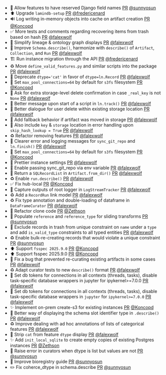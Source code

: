 - 🚸 Allow features to have reserved Django field names [PR](https://github.com/laminlabs/lamindb/pull/3209) [@sunnyosun](https://github.com/sunnyosun)
- ⬆️ Upgrade `lamindb-setup` [PR](https://github.com/laminlabs/lamindb/pull/3214) [@fredericenard](https://github.com/fredericenard)
- 🔊 Log writing in-memory objects into cache on artifact creation [PR](https://github.com/laminlabs/lamindb/pull/3220) [@Koncopd](https://github.com/Koncopd)
- ✅  More tests and comments regarding recovering items from trash based on hash [PR](https://github.com/laminlabs/lamindb/pull/3219) [@falexwolf](https://github.com/falexwolf)
- 💄 Simplify lineage & ontology graph displays [PR](https://github.com/laminlabs/lamindb/pull/3215) [@falexwolf](https://github.com/falexwolf)
- 🚸 Improve `Schema.describe()`, harmonize with `describe()` of `Artifact`, `Collection`, and `Run` [PR](https://github.com/laminlabs/lamindb/pull/3213) [@falexwolf](https://github.com/falexwolf)
- 🏗️ Run instance migration through the API [PR](https://github.com/laminlabs/lamindb-setup/pull/1161) [@fredericenard](https://github.com/fredericenard)
- ♻️ Move `define_valid_features.py` and similar scripts into the package [PR](https://github.com/laminlabs/lamindb/pull/3211) [@falexwolf](https://github.com/falexwolf)
- 🚚 Deprecate `dtype='cat'` in favor of `dtype=ln.Record` [PR](https://github.com/laminlabs/lamindb/pull/3208) [@falexwolf](https://github.com/falexwolf)
- 🔧 Set `max_pool_connections=64` by default for `s3fs` filesystem [PR](https://github.com/laminlabs/lamindb/pull/3210) [@Koncopd](https://github.com/Koncopd)
- 🚸 Ask for extra storage-level delete confirmation in case `_real_key` is not `None` [PR](https://github.com/laminlabs/lamindb/pull/3207) [@falexwolf](https://github.com/falexwolf)
- 🚸 Better message upon start of a script in `ln.track()` [PR](https://github.com/laminlabs/lamindb/pull/3206) [@falexwolf](https://github.com/falexwolf)
- 🚸 Better dialogue for user delete within existing storage location [PR](https://github.com/laminlabs/lamindb/pull/3205) [@falexwolf](https://github.com/falexwolf)
- 🚸 Add fallback behavior if artifact was moved in storage [PR](https://github.com/laminlabs/lamindb/pull/3204) [@falexwolf](https://github.com/falexwolf)
- 🐛 Also include `key` & `storage` location in error handling upon `skip_hash_lookup = True` [PR](https://github.com/laminlabs/lamindb/pull/3203) [@falexwolf](https://github.com/falexwolf)
- ♻️ Refactor removing features [PR](https://github.com/laminlabs/lamindb/pull/3202) [@falexwolf](https://github.com/falexwolf)
- 🚸 Clearer error and logging messages for `sync_git_repo` and `ln.finish()` [PR](https://github.com/laminlabs/lamindb/pull/3200) [@falexwolf](https://github.com/falexwolf)
- 🔧 Set `max_pool_connections=64` by default for `s3fs` filesystem [PR](https://github.com/laminlabs/lamindb-setup/pull/1146) [@Koncopd](https://github.com/Koncopd)
- 🚸 Prettier instance settings [PR](https://github.com/laminlabs/lamindb-setup/pull/1175) [@falexwolf](https://github.com/falexwolf)
- 🚸 Enable passing sync_git_repo via env variable [PR](https://github.com/laminlabs/lamindb/pull/3199) [@falexwolf](https://github.com/falexwolf)
- 🚸 Return a `SQLRecordList` in `Artifact.from_dir()` [PR](https://github.com/laminlabs/lamindb/pull/3198) [@falexwolf](https://github.com/falexwolf)
- ♻️ Enable `run.describe()` [PR](https://github.com/laminlabs/lamindb/pull/3197) [@falexwolf](https://github.com/falexwolf)
- ✅ Fix hub-local [PR](https://github.com/laminlabs/lamindb-setup/pull/1174) [@Koncopd](https://github.com/Koncopd)
- 🐛 Capture outputs of root logger in `LogStreamTracker` [PR](https://github.com/laminlabs/lamindb/pull/3196) [@falexwolf](https://github.com/falexwolf)
- ♻️ Add a `RecordRun` link model [PR](https://github.com/laminlabs/lamindb/pull/3195) [@falexwolf](https://github.com/falexwolf)
- ♻️ Fix type annotation and double-loading of dataframe in `DataFrameCurator` [PR](https://github.com/laminlabs/lamindb/pull/3194) [@falexwolf](https://github.com/falexwolf)
- 🎨 Refactor clone code [PR](https://github.com/laminlabs/lamindb-setup/pull/1173) [@Zethson](https://github.com/Zethson)
- 🚸 Populate `reference` and `reference_type` for sliding transforms [PR](https://github.com/laminlabs/lamindb/pull/3193) [@sunnyosun](https://github.com/sunnyosun)
- 🐛 Exclude records in trash from unique constraint on `name` under a `type` and add `is_valid_type` constraints to all typed entities  [PR](https://github.com/laminlabs/lamindb/pull/3191) [@falexwolf](https://github.com/falexwolf)
- ♻️ Enable bulk-re-creating records that would violate a unique constraint [PR](https://github.com/laminlabs/lamindb/pull/3189) [@sunnyosun](https://github.com/sunnyosun)
- ⬆️ Support `fsspec 2025.9.0` [PR](https://github.com/laminlabs/lamindb/pull/3192) [@Koncopd](https://github.com/Koncopd)
- ⬆️ Support fsspec 2025.9.0 [PR](https://github.com/laminlabs/lamindb-setup/pull/1172) [@Koncopd](https://github.com/Koncopd)
- 🐛 Fix a bug that prevented re-curating existing artifacts in some cases [PR](https://github.com/laminlabs/lamindb/pull/3187) [@falexwolf](https://github.com/falexwolf)
- ♻️ Adapt curator tests to new `describe()` format [PR](https://github.com/laminlabs/lamindb/pull/3190) [@falexwolf](https://github.com/falexwolf)
- 🐛 Set db tokens for connections in all contexts (threads, tasks), disable task-specific database wrappers in jupyter for ipykernel>=7.0.0 [PR](https://github.com/laminlabs/lamindb/pull/3172) [@falexwolf](https://github.com/falexwolf)
- 🐛 Set db tokens for connections in all contexts (threads, tasks), disable task-specific database wrappers in `jupyter` for `ipykernel>=7.0.0` [PR](https://github.com/laminlabs/lamindb-setup/pull/1169) [@falexwolf](https://github.com/falexwolf)
- ✨ Implement on-prem create-s3 for existing instances [PR](https://github.com/laminlabs/lamindb-setup/pull/1167) [@Koncopd](https://github.com/Koncopd)
- 💄 Better way of displaying the schema slot identifier type in `.describe()` [PR](https://github.com/laminlabs/lamindb/pull/3186) [@falexwolf](https://github.com/falexwolf)
- ♻️ Improve dealing with ad hoc annotations of lists of categorical features [PR](https://github.com/laminlabs/lamindb/pull/3184) [@falexwolf](https://github.com/falexwolf)
- 💄 Strip `cat` from feature `dtype` display [PR](https://github.com/laminlabs/lamindb/pull/3185) [@falexwolf](https://github.com/falexwolf)
- ✨ Add `init_local_sqlite` to create empty copies of existing Postgres instances [PR](https://github.com/laminlabs/lamindb-setup/pull/1149) [@Zethson](https://github.com/Zethson)
- 🎨 Raise error in curators when dtype is list but values are not [PR](https://github.com/laminlabs/lamindb/pull/3183) [@sunnyosun](https://github.com/sunnyosun)
- 📝 Improve bioregistry guide [PR](https://github.com/laminlabs/lamindb/pull/3182) [@sunnyosun](https://github.com/sunnyosun)
- ✏️ Fix coherce_dtype in schema.describe [PR](https://github.com/laminlabs/lamindb/pull/3181) [@sunnyosun](https://github.com/sunnyosun)

